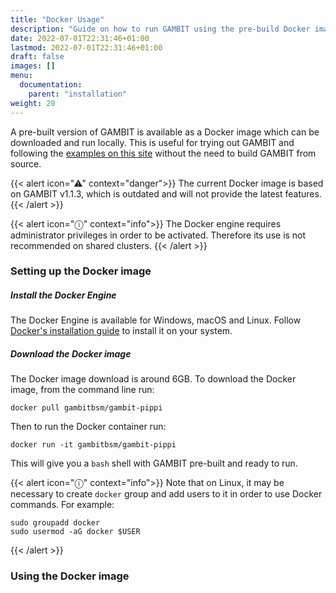 ```yaml
---
title: "Docker Usage"
description: "Guide on how to run GAMBIT using the pre-build Docker image."
date: 2022-07-01T22:31:46+01:00
lastmod: 2022-07-01T22:31:46+01:00
draft: false
images: []
menu:
  documentation:
    parent: "installation"
weight: 20
---
```


A pre-built version of GAMBIT is available as a Docker image which can be downloaded and run locally. This is useful for trying out GAMBIT and following the [examples on this site](/documentation/examples/colliderbit/) without the need to build GAMBIT from source.

{{< alert icon="⚠" context="danger">}}
The current Docker image is based on GAMBIT v1.1.3, which is outdated and will not provide the latest features.
{{< /alert >}}

{{< alert icon="ⓘ" context="info">}}
The Docker engine requires administrator privileges in order to be activated. Therefore its use is not recommended on shared clusters.
{{< /alert >}}

### Setting up the Docker image

##### Install the Docker Engine

The Docker Engine is available for Windows, macOS and Linux. Follow [Docker's installation guide](https://docs.docker.com/engine/install/) to install it on your system.

##### Download the Docker image

The Docker image download is around 6GB. To download the Docker image, from the command line run:

```
docker pull gambitbsm/gambit-pippi
```

Then to run the Docker container run:

```
docker run -it gambitbsm/gambit-pippi
```

This will give you a `bash` shell with GAMBIT pre-built and ready to run.

{{< alert icon="ⓘ" context="info">}}
Note that on Linux, it may be necessary to create `docker` group and add users to it in order to use Docker commands. For example:

```
sudo groupadd docker
sudo usermod -aG docker $USER
```

{{< /alert >}}

### Using the Docker image
